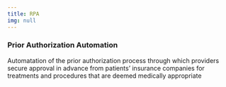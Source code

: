 ```yaml
---
title: RPA
img: null
---
```


### Prior Authorization Automation

Automatation of the prior authorization process through which providers secure approval in advance from patients’ insurance companies for treatments and procedures that are deemed medically appropriate